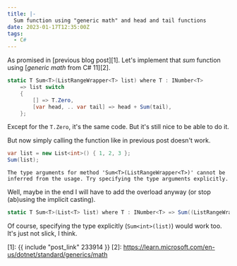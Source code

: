 ```yaml
---
title: |-
  Sum function using "generic math" and head and tail functions
date: 2023-01-17T12:35:00Z
tags:
  - C#
---
```

As promised in [previous blog post][1]. Let's implement that _sum_ function using [_generic math_ from C# 11][2]. 

<!-- excerpt -->

```csharp
static T Sum<T>(ListRangeWrapper<T> list) where T : INumber<T>
    => list switch
    {
        [] => T.Zero,
        [var head, .. var tail] => head + Sum(tail),
    };
```

Except for the `T.Zero`, it's the same code. But it's still nice to be able to do it. 

But now simply calling the function like in previous post doesn't work.

```csharp
var list = new List<int>() { 1, 2, 3 };
Sum(list);
```

`The type arguments for method 'Sum<T>(ListRangeWrapper<T>)' cannot be inferred from the usage. Try specifying the type arguments explicitly.`

Well, maybe in the end I will have to add the overload anyway (or stop (ab)using the implicit casting). 

```csharp
static T Sum<T>(List<T> list) where T : INumber<T> => Sum((ListRangeWrapper<T>)list);
```

Of course, specifying the type explicitly (`Sum<int>(list)`) would work too. It's just not slick, I think.

[1]: {{ include "post_link" 233914 }}
[2]: https://learn.microsoft.com/en-us/dotnet/standard/generics/math
